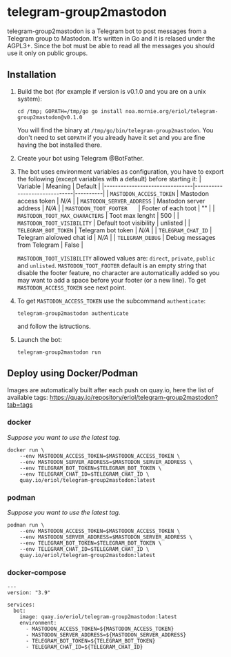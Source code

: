 # telegram-group2mastodon

telegram-group2mastodon is a Telegram bot to post messages from a Telegram
group to Mastodon. It's written in Go and it is relased under the AGPL3+.
Since the bot must be able to read all the messages you should use it only on
public groups.

## Installation

1. Build the bot (for example if version is v0.1.0 and you are on a unix system):
   ```
   cd /tmp; GOPATH=/tmp/go go install noa.mornie.org/eriol/telegram-group2mastodon@v0.1.0
   ```
   You will find the binary at `/tmp/go/bin/telegram-group2mastodon`. You don't
   need to set `GOPATH` if you already have it set and you are fine having the
   bot installed there.

2. Create your bot using Telegram @BotFather.

3. The bot uses environment variables as configuration, you have to export
   the following (except variables with a default) before starting it:
   | Variable                       | Meaning                      | Default  |
   |--------------------------------|------------------------------|----------|
   | `MASTODON_ACCESS_TOKEN`        | Mastodon access token        | *N/A*    |
   | `MASTODON_SERVER_ADDRESS`      | Mastodon server address      | *N/A*    |
   | `MASTODON_TOOT_FOOTER   `      | Footer of each toot          | ""       |
   | `MASTODON_TOOT_MAX_CHARACTERS` | Toot max lenght              | 500      |
   | `MASTODON_TOOT_VISIBILITY`     | Default toot visibility      | unlisted |
   | `TELEGRAM_BOT_TOKEN`           | Telegram bot token           | *N/A*    |
   | `TELEGRAM_CHAT_ID`             | Telegram alolowed chat id    | *N/A*    |
   | `TELEGRAM_DEBUG`               | Debug messages from Telegram | False    |

   `MASTODON_TOOT_VISIBILITY` allowed values are: `direct`, `private`, `public`
   and `unlisted`.
   `MASTODON_TOOT_FOOTER` default is an empty string that disable the footer
   feature, no character are automatically added so you may want to add a space
   before your footer (or a new line).
   To get `MASTODON_ACCESS_TOKEN` see next point.
4. To get `MASTODON_ACCESS_TOKEN` use the subcommand `authenticate`:
   ```
   telegram-group2mastodon authenticate
   ```
   and follow the istructions.

5. Launch the bot:
   ```
   telegram-group2mastodon run
   ```

## Deploy using Docker/Podman

Images are automatically built after each push on quay.io, here the list of
available tags: https://quay.io/repository/eriol/telegram-group2mastodon?tab=tags

### docker

*Suppose you want to use the latest tag.*

```
docker run \
    --env MASTODON_ACCESS_TOKEN=$MASTODON_ACCESS_TOKEN \
    --env MASTODON_SERVER_ADDRESS=$MASTODON_SERVER_ADDRESS \
    --env TELEGRAM_BOT_TOKEN=$TELEGRAM_BOT_TOKEN \
    --env TELEGRAM_CHAT_ID=$TELEGRAM_CHAT_ID \
    quay.io/eriol/telegram-group2mastodon:latest
```

### podman

*Suppose you want to use the latest tag.*

```
podman run \
    --env MASTODON_ACCESS_TOKEN=$MASTODON_ACCESS_TOKEN \
    --env MASTODON_SERVER_ADDRESS=$MASTODON_SERVER_ADDRESS \
    --env TELEGRAM_BOT_TOKEN=$TELEGRAM_BOT_TOKEN \
    --env TELEGRAM_CHAT_ID=$TELEGRAM_CHAT_ID \
    quay.io/eriol/telegram-group2mastodon:latest
```

### docker-compose

```
---
version: "3.9"

services:
  bot:
    image: quay.io/eriol/telegram-group2mastodon:latest
    environment:
      - MASTODON_ACCESS_TOKEN=${MASTODON_ACCESS_TOKEN}
      - MASTODON_SERVER_ADDRESS=${MASTODON_SERVER_ADDRESS}
      - TELEGRAM_BOT_TOKEN=${TELEGRAM_BOT_TOKEN}
      - TELEGRAM_CHAT_ID=${TELEGRAM_CHAT_ID}
```
